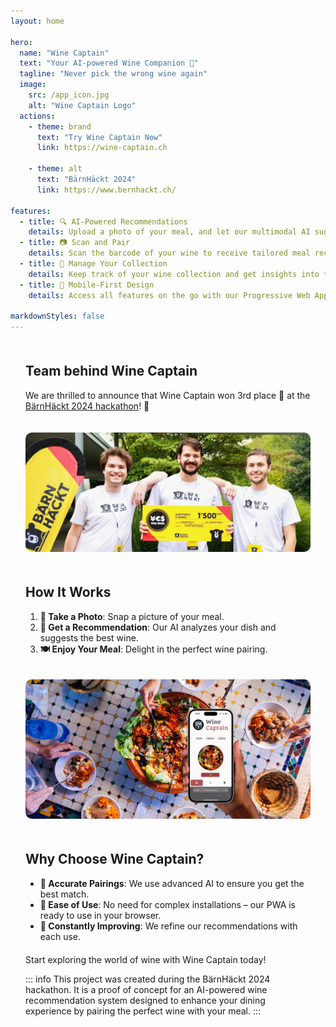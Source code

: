 ```yaml
---
layout: home

hero:
  name: "Wine Captain"
  text: "Your AI-powered Wine Companion 🍷"
  tagline: "Never pick the wrong wine again"
  image: 
    src: /app_icon.jpg
    alt: "Wine Captain Logo"
  actions:
    - theme: brand
      text: "Try Wine Captain Now"
      link: https://wine-captain.ch

    - theme: alt
      text: "BärnHäckt 2024"
      link: https://www.bernhackt.ch/

features:
  - title: 🔍 AI-Powered Recommendations
    details: Upload a photo of your meal, and let our multimodal AI suggest the perfect wine from our extensive dataset.
  - title: 📷 Scan and Pair
    details: Scan the barcode of your wine to receive tailored meal recommendations that will enhance your dining experience.
  - title: 🍾 Manage Your Collection
    details: Keep track of your wine collection and get insights into the best times to enjoy your bottles.
  - title: 📱 Mobile-First Design
    details: Access all features on the go with our Progressive Web App, optimized for mobile devices.

markdownStyles: false
---
```


<script setup lang="ts">
import { VPButton } from 'vitepress/theme';
import MusicComponent from './MusicComponent.vue';
</script>

<div class="home-content vp-doc first">

## Team behind Wine Captain

We are thrilled to announce that Wine Captain won 3rd place 🥉 at the [BärnHäckt 2024 hackathon](https://www.bernhackt.ch/)! 🎉

![Team](img/team.jpg)


## How It Works

1. **📸 Take a Photo**: Snap a picture of your meal.
2. **🤖 Get a Recommendation**: Our AI analyzes your dish and suggests the best wine.
3. **🍽️ Enjoy Your Meal**: Delight in the perfect wine pairing.

![Hero](img/hero.png)

## Why Choose Wine Captain?

- **🎯 Accurate Pairings**: We use advanced AI to ensure you get the best match.
- **🚀 Ease of Use**: No need for complex installations – our PWA is ready to use in your browser.
- **🔄 Constantly Improving**: We refine our recommendations with each use.

<div class="home-button">
  <VPButton theme="brand" href="https://wine-captain.ch" text="Try Wine Captain Now" />
</div>

Start exploring the world of wine with Wine Captain today!

</div>

<div class="home-content">
<MusicComponent />
</div>

<div class="home-content vp-doc">

::: info
This project was created during the BärnHäckt 2024 hackathon. It is a proof of concept for an AI-powered wine recommendation system designed to enhance your dining experience by pairing the perfect wine with your meal.
:::

</div>


<style scoped>
.home-content {
  max-width: 800px;
  margin-left: auto;
  margin-right: auto;
  @media (min-width: 640px) {
    padding: 0 48px;
  }
  padding: 0 24px;
}

.home-content.first {
  margin-top: 50px;
}

.home-button {
  margin: 20px auto;
  text-align: center;
}

.home-button a {
  text-decoration: none;
}

.home-content img {
  margin: 20px auto;
  border-radius: 10px;
}
</style>
